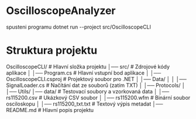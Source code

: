 # OscilloscopeAnalyzer

spusteni programu dotnet run --project src/OscilloscopeCLI


# Struktura projektu
OscilloscopeCLI/                 # Hlavní složka projektu
│── src/                         # Zdrojové kódy aplikace
│   │── Program.cs               # Hlavní vstupní bod aplikace
│   │── OscilloscopeCLI.csproj   # Projektový soubor pro .NET
│   │── Data/
│   │   │── SignalLoader.cs      # Načítání dat ze souborů (zatím TXT)
│   │── Protocols/
│   │── Utils/
│── data/                        # Testovací soubory a vzorkovaná data
│   │── rs115200.csv             # Ukázkový CSV soubor
│   │── rs115200.wfm             # Binární soubor osciloskopu
│   │── rs115200_txt.txt         # Textový výpis metadat
│── README.md                    # Hlavní popis projektu